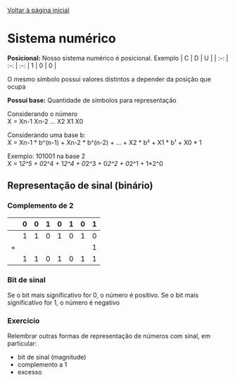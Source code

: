 [Voltar à página inicial](https://github.com/W4RT1N5/fac#glossário)
# Sistema numérico
**Posicional:**
Nosso sistema numérico é posicional. Exemplo
| C | D | U |
| :-: | :-: | :-:
| 1 | 0 | 0 |

O mesmo símbolo possui valores distintos a depender da posição que ocupa

**Possui base:**
Quantidade de símbolos para representação 

Considerando o número  
X = Xn-1 Xn-2 ... X2 X1 X0

Considerando uma base b:  
X = Xn-1 * b^(n-1) + Xn-2 * b^(n-2) + ... + X2 * b² + X1 * b¹ + X0 * 1  

Exemplo: 101001 na base 2  
X = 1*2^5 + 0*2^4 + 1*2^4 + 0*2^3 + 0*2^2 + 0*2^1 + 1*2^0
## Representação de sinal (binário)
### Complemento de 2
| | 0 | 0 | 1 | 0 | 1 | 0 | 1 |
| :-: | :-: | :-: | :-: | :-: | :-: | :-: | :-:
| | 1 | 1 | 0 | 1 | 0 | 1 | 0 |
| + | ||||||1
| | 1 | 1 | 0 | 1 | 0 | 1 | 1 |
### Bit de sinal
Se o bit mais significativo for 0, o número é positivo. Se o bit mais significativo for 1, o número é negativo
### Exercício
Relembrar outras formas de representação de números com sinal, em particular:
* bit de sinal (magnitude)
* complemento a 1
* excesso
